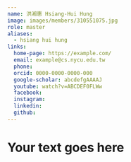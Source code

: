 ```yaml
---
name: 洪湘惠 Hsiang-Hui Hung 
image: images/members/310551075.jpg 
role: master
aliases:
  - hsiang hui hung
links:
  home-page: https://example.com/
  email: example@cs.nycu.edu.tw
  phone: 
  orcid: 0000-0000-0000-000
  google-scholar: abcdefgAAAAJ
  youtube: watch?v=ABCDEF0FLWw
  facebook:
  instagram:
  linkedin:
  github:
---
```

# Your text goes here
